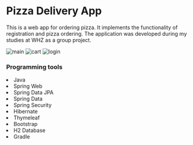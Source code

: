 # Pizza Delivery App
This is a web app for ordering pizza. It implements the functionality of registration and pizza ordering. The application was developed during my studies at WHZ as a group project.

![main](https://user-images.githubusercontent.com/39187339/126808296-8c0054e6-b4f6-489d-bfff-0d811e57828e.png)
![cart](https://user-images.githubusercontent.com/39187339/126808286-10773d93-facf-4267-98af-d23ceefff4f6.png)
![login](https://user-images.githubusercontent.com/39187339/126808295-345e6397-2711-46f4-a4a1-febabec41acd.png)


### Programming tools
<li>Java</li>
<li>Spring Web</li>
<li>Spring Data JPA</li>
<li>Spring Data</li>
<li>Spring Security</li>
<li>Hibernate</li>
<li>Thymeleaf</li>
<li>Bootstrap</li>
<li>H2 Database</li>
<li>Gradle</li>


